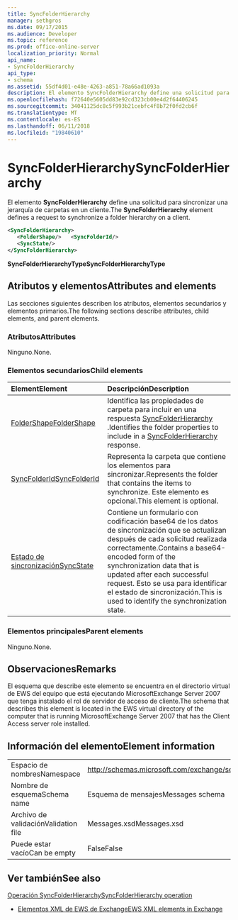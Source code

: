 ```yaml
---
title: SyncFolderHierarchy
manager: sethgros
ms.date: 09/17/2015
ms.audience: Developer
ms.topic: reference
ms.prod: office-online-server
localization_priority: Normal
api_name:
- SyncFolderHierarchy
api_type:
- schema
ms.assetid: 55df4d01-e48e-4263-a851-78a66ad1093a
description: El elemento SyncFolderHierarchy define una solicitud para sincronizar una jerarquía de carpetas en un cliente.
ms.openlocfilehash: f72640e5605dd83e92cd323cb00e4d2f64406245
ms.sourcegitcommit: 34041125dc8c5f993b21cebfc4f8b72f0fd2cb6f
ms.translationtype: MT
ms.contentlocale: es-ES
ms.lasthandoff: 06/11/2018
ms.locfileid: "19840610"
---
```

# <a name="syncfolderhierarchy"></a><span data-ttu-id="0dbf6-103">SyncFolderHierarchy</span><span class="sxs-lookup"><span data-stu-id="0dbf6-103">SyncFolderHierarchy</span></span>

<span data-ttu-id="0dbf6-104">El elemento **SyncFolderHierarchy** define una solicitud para sincronizar una jerarquía de carpetas en un cliente.</span><span class="sxs-lookup"><span data-stu-id="0dbf6-104">The **SyncFolderHierarchy** element defines a request to synchronize a folder hierarchy on a client.</span></span> 
  
```xml
<SyncFolderHierarchy>
   <FolderShape/>   <SyncFolderId/>
   <SyncState/>
</SyncFolderHierarchy>
```

 <span data-ttu-id="0dbf6-105">**SyncFolderHierarchyType**</span><span class="sxs-lookup"><span data-stu-id="0dbf6-105">**SyncFolderHierarchyType**</span></span>
## <a name="attributes-and-elements"></a><span data-ttu-id="0dbf6-106">Atributos y elementos</span><span class="sxs-lookup"><span data-stu-id="0dbf6-106">Attributes and elements</span></span>

<span data-ttu-id="0dbf6-107">Las secciones siguientes describen los atributos, elementos secundarios y elementos primarios.</span><span class="sxs-lookup"><span data-stu-id="0dbf6-107">The following sections describe attributes, child elements, and parent elements.</span></span>
  
### <a name="attributes"></a><span data-ttu-id="0dbf6-108">Atributos</span><span class="sxs-lookup"><span data-stu-id="0dbf6-108">Attributes</span></span>

<span data-ttu-id="0dbf6-109">Ninguno.</span><span class="sxs-lookup"><span data-stu-id="0dbf6-109">None.</span></span>
  
### <a name="child-elements"></a><span data-ttu-id="0dbf6-110">Elementos secundarios</span><span class="sxs-lookup"><span data-stu-id="0dbf6-110">Child elements</span></span>

|<span data-ttu-id="0dbf6-111">**Element**</span><span class="sxs-lookup"><span data-stu-id="0dbf6-111">**Element**</span></span>|<span data-ttu-id="0dbf6-112">**Descripción**</span><span class="sxs-lookup"><span data-stu-id="0dbf6-112">**Description**</span></span>|
|:-----|:-----|
|[<span data-ttu-id="0dbf6-113">FolderShape</span><span class="sxs-lookup"><span data-stu-id="0dbf6-113">FolderShape</span></span>](foldershape.md) <br/> |<span data-ttu-id="0dbf6-114">Identifica las propiedades de carpeta para incluir en una respuesta [SyncFolderHierarchy](syncfolderhierarchy.md) .</span><span class="sxs-lookup"><span data-stu-id="0dbf6-114">Identifies the folder properties to include in a [SyncFolderHierarchy](syncfolderhierarchy.md) response.</span></span>  <br/> |
|[<span data-ttu-id="0dbf6-115">SyncFolderId</span><span class="sxs-lookup"><span data-stu-id="0dbf6-115">SyncFolderId</span></span>](syncfolderid.md) <br/> |<span data-ttu-id="0dbf6-116">Representa la carpeta que contiene los elementos para sincronizar.</span><span class="sxs-lookup"><span data-stu-id="0dbf6-116">Represents the folder that contains the items to synchronize.</span></span> <span data-ttu-id="0dbf6-117">Este elemento es opcional.</span><span class="sxs-lookup"><span data-stu-id="0dbf6-117">This element is optional.</span></span>  <br/> |
|[<span data-ttu-id="0dbf6-118">Estado de sincronización</span><span class="sxs-lookup"><span data-stu-id="0dbf6-118">SyncState</span></span>](syncstate-ex15websvcsotherref.md) <br/> |<span data-ttu-id="0dbf6-119">Contiene un formulario con codificación base64 de los datos de sincronización que se actualizan después de cada solicitud realizada correctamente.</span><span class="sxs-lookup"><span data-stu-id="0dbf6-119">Contains a base64-encoded form of the synchronization data that is updated after each successful request.</span></span> <span data-ttu-id="0dbf6-120">Esto se usa para identificar el estado de sincronización.</span><span class="sxs-lookup"><span data-stu-id="0dbf6-120">This is used to identify the synchronization state.</span></span>  <br/> |
   
### <a name="parent-elements"></a><span data-ttu-id="0dbf6-121">Elementos principales</span><span class="sxs-lookup"><span data-stu-id="0dbf6-121">Parent elements</span></span>

<span data-ttu-id="0dbf6-122">Ninguno.</span><span class="sxs-lookup"><span data-stu-id="0dbf6-122">None.</span></span>
  
## <a name="remarks"></a><span data-ttu-id="0dbf6-123">Observaciones</span><span class="sxs-lookup"><span data-stu-id="0dbf6-123">Remarks</span></span>

<span data-ttu-id="0dbf6-124">El esquema que describe este elemento se encuentra en el directorio virtual de EWS del equipo que está ejecutando MicrosoftExchange Server 2007 que tenga instalado el rol de servidor de acceso de cliente.</span><span class="sxs-lookup"><span data-stu-id="0dbf6-124">The schema that describes this element is located in the EWS virtual directory of the computer that is running MicrosoftExchange Server 2007 that has the Client Access server role installed.</span></span>
  
## <a name="element-information"></a><span data-ttu-id="0dbf6-125">Información del elemento</span><span class="sxs-lookup"><span data-stu-id="0dbf6-125">Element information</span></span>

|||
|:-----|:-----|
|<span data-ttu-id="0dbf6-126">Espacio de nombres</span><span class="sxs-lookup"><span data-stu-id="0dbf6-126">Namespace</span></span>  <br/> |http://schemas.microsoft.com/exchange/services/2006/messages  <br/> |
|<span data-ttu-id="0dbf6-127">Nombre de esquema</span><span class="sxs-lookup"><span data-stu-id="0dbf6-127">Schema name</span></span>  <br/> |<span data-ttu-id="0dbf6-128">Esquema de mensajes</span><span class="sxs-lookup"><span data-stu-id="0dbf6-128">Messages schema</span></span>  <br/> |
|<span data-ttu-id="0dbf6-129">Archivo de validación</span><span class="sxs-lookup"><span data-stu-id="0dbf6-129">Validation file</span></span>  <br/> |<span data-ttu-id="0dbf6-130">Messages.xsd</span><span class="sxs-lookup"><span data-stu-id="0dbf6-130">Messages.xsd</span></span>  <br/> |
|<span data-ttu-id="0dbf6-131">Puede estar vacío</span><span class="sxs-lookup"><span data-stu-id="0dbf6-131">Can be empty</span></span>  <br/> |<span data-ttu-id="0dbf6-132">False</span><span class="sxs-lookup"><span data-stu-id="0dbf6-132">False</span></span>  <br/> |
   
## <a name="see-also"></a><span data-ttu-id="0dbf6-133">Ver también</span><span class="sxs-lookup"><span data-stu-id="0dbf6-133">See also</span></span>



[<span data-ttu-id="0dbf6-134">Operación SyncFolderHierarchy</span><span class="sxs-lookup"><span data-stu-id="0dbf6-134">SyncFolderHierarchy operation</span></span>](syncfolderhierarchy-operation.md)


- [<span data-ttu-id="0dbf6-135">Elementos XML de EWS de Exchange</span><span class="sxs-lookup"><span data-stu-id="0dbf6-135">EWS XML elements in Exchange</span></span>](ews-xml-elements-in-exchange.md)


